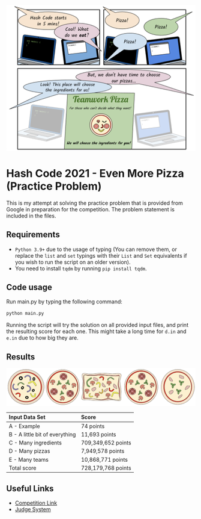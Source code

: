 ![title.png](assets/title.png)

# Hash Code 2021 - Even More Pizza (Practice Problem)

This is my attempt at solving the practice problem that is provided from
Google in preparation for the competition. The problem statement is
included in the files.

## Requirements

- `Python 3.9+` due to the usage of typing (You can remove them, or
  replace the `list` and `set` typings with their `List` and `Set`
  equivalents if you wish to run the script on an older version).
- You need to install `tqdm` by running `pip install tqdm`.

## Code usage

Run main.py by typing the following command:

```sh
python main.py
```

Running the script will try the solution on all provided input files,
and print the resulting score for each one. This might take a long time
for `d.in` and `e.in` due to how big they are.

## Results

![pizza.png](assets/pizza.png)

| Input Data Set                 | Score              |
|:-------------------------------|:-------------------|
| A - Example                    | 74 points          |
| B - A little bit of everything | 11,693 points      |
| C - Many ingredients           | 709,349,652 points |
| D - Many pizzas                | 7,949,578 points   |
| E - Many teams                 | 10,868,771 points  |
| Total score                    | 728,179,768 points |

## Useful Links

- [Competition Link](https://codingcompetitions.withgoogle.com/hashcode/)
- [Judge System](https://hashcodejudge.withgoogle.com/)

